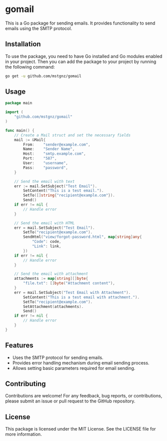 # gomail
This is a Go package for sending emails. It provides functionality to send emails using the SMTP protocol.


## Installation
To use the package, you need to have Go installed and Go modules enabled in your project. Then you can add the package to your project by running the following command:

```bash
go get -u github.com/mstgnz/gomail
```


## Usage
```go
package main

import (
    "github.com/mstgnz/gomail"
)

func main() {
    // Create a Mail struct and set the necessary fields
    mail := &Mail{
        From:    "sender@example.com",
        Name:    "Sender Name",
        Host:    "smtp.example.com",
        Port:    "587",
        User:    "username",
        Pass:    "password",
    }

    // Send the email with text
    err := mail.SetSubject("Test Email").
        SetContent("This is a test email.").
        SetTo([]string{"recipient@example.com"}).
        Send()
    if err != nil {
        // Handle error
    }

    // Send the email with HTML
    err = mail.SetSubject("Test Email").
        SetTo("recipient@example.com").
        SendHtml("view/forgot-password.html", map[string]any{
			"Code": code,
			"Link": link,
		})
    if err != nil {
        // Handle error
    }

    // Send the email with attachment
    attachments := map[string][]byte{
        "file.txt": []byte("Attachment content"),
    }
    err = mail.SetSubject("Test Email with Attachment").
        SetContent("This is a test email with attachment.").
        SetTo("recipient@example.com").
        SetAttachment(attachments).
        Send()
    if err != nil {
        // Handle error
    }
}
```


## Features
- Uses the SMTP protocol for sending emails.
- Provides error handling mechanism during email sending process.
- Allows setting basic parameters required for email sending.


## Contributing
Contributions are welcome! For any feedback, bug reports, or contributions, please submit an issue or pull request to the GitHub repository.


## License
This package is licensed under the MIT License. See the LICENSE file for more information.